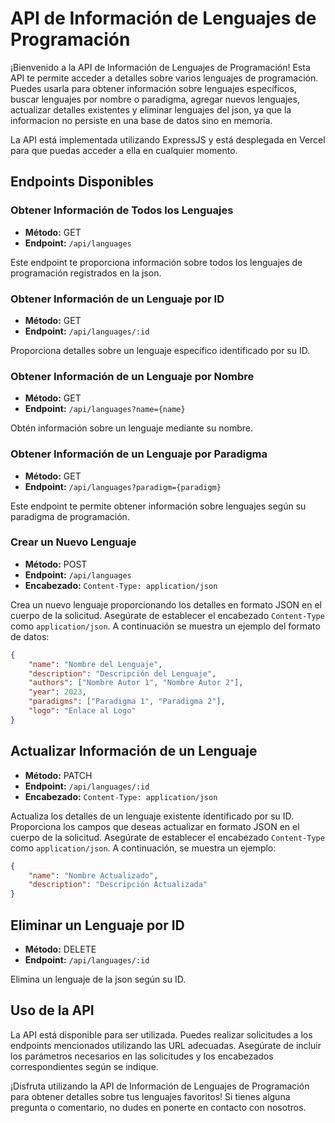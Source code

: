 # API de Información de Lenguajes de Programación

¡Bienvenido a la API de Información de Lenguajes de Programación! Esta API te permite acceder a detalles sobre varios lenguajes de programación. Puedes usarla para obtener información sobre lenguajes específicos, buscar lenguajes por nombre o paradigma, agregar nuevos lenguajes, actualizar detalles existentes y eliminar lenguajes del json, ya que la informacion no persiste en una base de datos sino en memoria.

La API está implementada utilizando ExpressJS y está desplegada en Vercel para que puedas acceder a ella en cualquier momento.

## Endpoints Disponibles

### Obtener Información de Todos los Lenguajes

- **Método:** GET
- **Endpoint:** `/api/languages`

Este endpoint te proporciona información sobre todos los lenguajes de programación registrados en la json.

### Obtener Información de un Lenguaje por ID

- **Método:** GET
- **Endpoint:** `/api/languages/:id`

Proporciona detalles sobre un lenguaje específico identificado por su ID.

### Obtener Información de un Lenguaje por Nombre

- **Método:** GET
- **Endpoint:** `/api/languages?name={name}`

Obtén información sobre un lenguaje mediante su nombre.

### Obtener Información de un Lenguaje por Paradigma

- **Método:** GET
- **Endpoint:** `/api/languages?paradigm={paradigm}`

Este endpoint te permite obtener información sobre lenguajes según su paradigma de programación.

### Crear un Nuevo Lenguaje

- **Método:** POST
- **Endpoint:** `/api/languages`
- **Encabezado:** `Content-Type: application/json`

Crea un nuevo lenguaje proporcionando los detalles en formato JSON en el cuerpo de la solicitud. Asegúrate de establecer el encabezado `Content-Type` como `application/json`. A continuación se muestra un ejemplo del formato de datos:

```json
{
    "name": "Nombre del Lenguaje",
    "description": "Descripción del Lenguaje",
    "authors": ["Nombre Autor 1", "Nombre Autor 2"],
    "year": 2023,
    "paradigms": ["Paradigma 1", "Paradigma 2"],
    "logo": "Enlace al Logo"
}
```
## Actualizar Información de un Lenguaje

- **Método:** PATCH
- **Endpoint:** `/api/languages/:id`
- **Encabezado:** `Content-Type: application/json`

Actualiza los detalles de un lenguaje existente identificado por su ID. Proporciona los campos que deseas actualizar en formato JSON en el cuerpo de la solicitud. Asegúrate de establecer el encabezado `Content-Type` como `application/json`. A continuación, se muestra un ejemplo:

```json
{
    "name": "Nombre Actualizado",
    "description": "Descripción Actualizada"
}
```
## Eliminar un Lenguaje por ID

- **Método:** DELETE
- **Endpoint:** `/api/languages/:id`

Elimina un lenguaje de la json según su ID.

## Uso de la API

La API está disponible para ser utilizada. Puedes realizar solicitudes a los endpoints mencionados utilizando las URL adecuadas. Asegúrate de incluir los parámetros necesarios en las solicitudes y los encabezados correspondientes según se indique.

¡Disfruta utilizando la API de Información de Lenguajes de Programación para obtener detalles sobre tus lenguajes favoritos! Si tienes alguna pregunta o comentario, no dudes en ponerte en contacto con nosotros.
